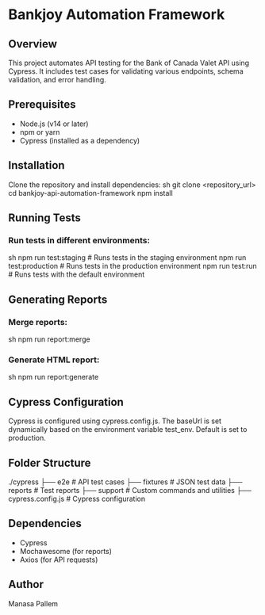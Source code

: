 # Bankjoy Automation Framework

## Overview
This project automates API testing for the Bank of Canada Valet API using Cypress. It includes test cases for validating various endpoints, schema validation, and error handling.

## Prerequisites
- Node.js (v14 or later)
- npm or yarn
- Cypress (installed as a dependency)

## Installation
Clone the repository and install dependencies:
sh
git clone <repository_url>
cd bankjoy-api-automation-framework
npm install


## Running Tests
### Run tests in different environments:
sh
npm run test:staging    # Runs tests in the staging environment
npm run test:production # Runs tests in the production environment
npm run test:run        # Runs tests with the default environment


## Generating Reports
### Merge reports:
sh
npm run report:merge


### Generate HTML report:
sh
npm run report:generate


## Cypress Configuration
Cypress is configured using cypress.config.js. The baseUrl is set dynamically based on the environment variable test_env. Default is set to production.

## Folder Structure

./cypress
 ├── e2e           # API test cases
 ├── fixtures      # JSON test data
 ├── reports       # Test reports
 ├── support       # Custom commands and utilities
 ├── cypress.config.js # Cypress configuration


## Dependencies
- Cypress
- Mochawesome (for reports)
- Axios (for API requests)

## Author
Manasa Pallem